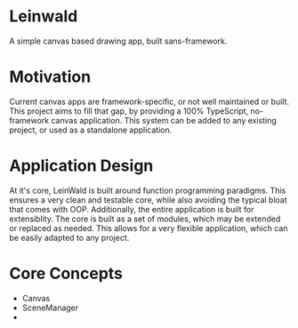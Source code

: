 # Leinwald

A simple canvas based drawing app, built sans-framework.

# Motivation

Current canvas apps are framework-specific, or not well maintained or built.  This project aims to fill that gap, by providing a 100% TypeScript, no-framework canvas application. This system can be added to any existing project, or used as a standalone application.

# Application Design

At it's core, LeinWald is built around function programming paradigms.  This ensures a very clean and testable core, while also avoiding the typical bloat that comes with OOP.  Additionally, the entire application is built for extensiblity.  The core is built as a set of modules, which may be extended or replaced as needed.  This allows for a very flexible application, which can be easily adapted to any project.

# Core Concepts

- Canvas
- SceneManager
- 
